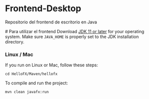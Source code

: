 # Frontend-Desktop
Repositorio del frontend de escritorio en Java

# Para utilizar el frontend
Download [JDK 11 or later](http://jdk.java.net/) for your operating system.
Make sure `JAVA_HOME` is properly set to the JDK installation directory. 

### Linux / Mac

If you run on Linux or Mac, follow these steps:

    cd HelloFX/Maven/hellofx
    
To compile and run the project:
    
    mvn clean javafx:run